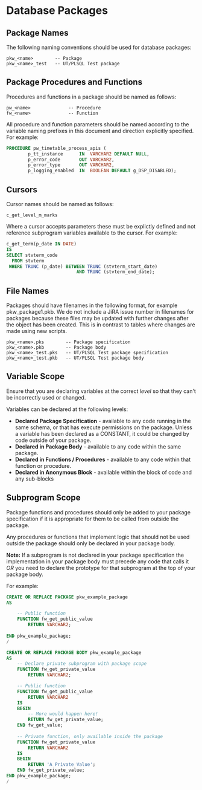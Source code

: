 # Database Packages

## Package Names

The following naming conventions should be used for database packages:

```
pkw_<name>        -- Package
pkw_<name>_test   -- UT/PLSQL Test package
```

## Package Procedures and Functions

Procedures and functions in a package should be named as follows: 

```
pw_<name>              -- Procedure
fw_<name>              -- Function
```

All procedure and function parameters should be named according to the variable naming prefixes in this document and direction explicitly specified. For example:

```sql
PROCEDURE pw_timetable_process_apis (
        p_tt_instance      IN  VARCHAR2 DEFAULT NULL,
        p_error_code       OUT VARCHAR2,
        p_error_type       OUT VARCHAR2,
        p_logging_enabled  IN  BOOLEAN DEFAULT g_DSP_DISABLED);
```

## Cursors

Cursor names should be named as follows:

```
c_get_level_m_marks
```
Where a cursor accepts parameters these must be explictly defined and not reference subprogram variables available to the cursor.  For example:

```sql
c_get_term(p_date IN DATE)
IS 
SELECT stvterm_code
  FROM stvterm
 WHERE TRUNC (p_date) BETWEEN TRUNC (stvterm_start_date)
                          AND TRUNC (stvterm_end_date);
```


## File Names

Packages should have filenames in the following format, for example pkw_package1.pkb. We do not include a JiRA issue number in filenames for packages because these files may be updated with further changes after the object has been created. This is in contrast to tables where changes are made using new scripts. 


```
pkw_<name>.pks        -- Package specification
pkw_<name>.pkb        -- Package body
pkw_<name>_test.pks   -- UT/PLSQL Test package specification
pkw_<name>_test.pkb   -- UT/PLSQL Test package body
```

## Variable Scope

Ensure that you are declaring variables at the correct *level* so that they can't be incorrectly used or changed.   

Variables can be declared at the following levels:

* **Declared Package Specification** - available to any code running in the same schema, or that has execute permissions on the package. Unless a variable has been declared as a CONSTANT, it could be changed by code outside of your package.
* **Declared in Package Body** - available to any code within the same package.
* **Declared in Functions / Procedures** - available to any code within that function or procedure. 
* **Declared in Anonymous Block** - available within the block of code and any sub-blocks

## Subprogram Scope

Package functions and procedures should only be added to your package specification if it is appropriate for them to be called from outside the package. 

Any procedures or functions that implement logic that should not be used outside the package should only be declared in your package body. 

**Note:** If a subprogram is not declared in your package specification the implementation in your package body must precede any code that calls it *OR* you need to declare the prototype for that subprogram at the top of your package body. 

For example:


```sql
CREATE OR REPLACE PACKAGE pkw_example_package
AS

    -- Public function
    FUNCTION fw_get_public_value
        RETURN VARCHAR2;
        
END pkw_example_package;
/

CREATE OR REPLACE PACKAGE BODY pkw_example_package
AS
    -- Declare private subprogram with package scope
    FUNCTION fw_get_private_value
        RETURN VARCHAR2;

    -- Public function
    FUNCTION fw_get_public_value
        RETURN VARCHAR2
    IS
    BEGIN
    	-- More would happen here!
        RETURN fw_get_private_value;
    END fw_get_value;
    
    -- Private function, only available inside the package
    FUNCTION fw_get_private_value
        RETURN VARCHAR2
    IS
    BEGIN
        RETURN 'A Private Value';
    END fw_get_private_value;
END pkw_example_package;
/
```
